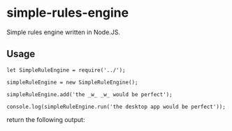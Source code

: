 # simple-rules-engine

Simple rules engine written in Node.JS.

## Usage

```
let SimpleRuleEngine = require('../');

simpleRuleEngine = new SimpleRuleEngine();

simpleRuleEngine.add('the _w_ _w_ would be perfect');

console.log(simpleRuleEngine.run('the desktop app would be perfect'));
```

return the following output:

